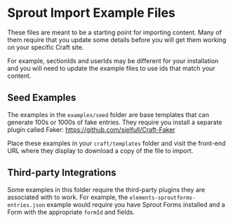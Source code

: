 # Sprout Import Example Files

These files are meant to be a starting point for importing content. Many of them require that you update some details before you will get them working on your specific Craft site.

For example, sectionIds and userIds may be different for your installation and you will need to update the example files to use ids that match your content.

## Seed Examples

The examples in the `examples/seed` folder are base templates that can generate 100s or 1000s of fake entries. They require you install a separate plugin called Faker:
https://github.com/sjelfull/Craft-Faker

Place these examples in your `craft/templates` folder and visit the front-end URL where they display to download a copy of the file to import.

## Third-party Integrations

Some examples in this folder require the third-party plugins they are associated with to work.  For example, the `elements-sproutforms-entries.json` example would require you have Sprout Forms installed and a Form with the appropriate `formId` and fields.

